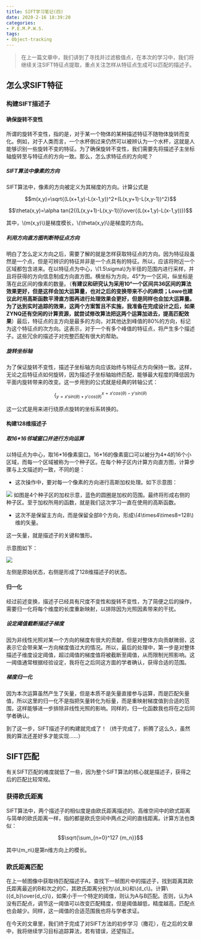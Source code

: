 ```yaml
---
title: SIFT学习笔记(四)
date: 2020-2-16 18:39:20
categories:
- P.E.M.P.W.S.
tags:
- Object-tracking
---
```


> 在上一篇文章中，我们讲到了寻找并过滤极值点，在本次的学习中，我们将继续关注SIFT特征点提取，重点关注怎样从特征点生成可以匹配的描述子。

## 怎么求SIFT特征

### 构建SIFT描述子

#### 确保旋转不变性

所谓的旋转不变性，指的是，对于某一个物体的某种描述特征不随物体旋转而变化。例如，对于人类而言，一个水杯倒过来仍然可以被辨认为一个水杯，这就是人能够识别一些旋转不变的特征。为了确保旋转不变性，我们需要先将描述子主坐标轴旋转至与特征点的方向一致。那么，怎么求特征点的方向呢？

##### SIFT算法中像素的方向

SIFT算法中，像素的方向被定义为其梯度的方向。计算公式是

$$m(x,y)=\sqrt{(L(x+1,y)-L(x-1,y))^2+(L(x,y+1)-L(x,y-1))^2}$$

$$\theta(x,y)=\alpha tan(2{(L(x,y+1)-L(x,y-1))}\over{(L(x+1,y)-L(x-1,y))})$$

其中，\\(m(x,y)\\)是梯度模长，\\(\theta(x,y)\\)是梯度的方向。

##### 利用方向直方图判断特征点方向

明白了怎么定义方向之后，需要了解的就是怎样获取特征点的方向。因为特征段虽然是一个点，但是可辨识的特征并非是一个点具有的特征。所以，应该将附近一个区域都包含进来。在以特征点为中心，\\(1.5\sigma\\)为半径的范围内进行采样，并且将获得的方向信息制成方向直方图。横坐标为方向，45°为一个区间，纵坐标是落在此区间的像素的数量。（**有建议和研究认为采用10°一个区间共36区间的算法效果更好，但是这样会加大运算量，也对之后的变换带来不小的麻烦；Lowe也建议此时用高斯函数平滑直方图再进行处理效果会更好，但是同样也会加大运算量。为了达到实时追踪的效果，这两个方案暂且不实施，我准备在完成设计之后，如果ZYNQ还有空闲的计算资源，就尝试修改算法把这两个运算加进去，提高匹配效果**）最后，特征点的主方向是最多的方向，对其他达到峰值的80%的方向，标记为这个特征点的次方向。这表示，对于一个有多个峰值的特征点，将产生多个描述子。这些冗余的描述子对完整匹配有很大的帮助。

##### 旋转坐标轴

为了保证旋转不变性，描述子坐标轴方向应该始终与特征点方向保持一致。这样，无论之后特征点如何旋转，因为描述子坐标轴始终匹配，能够最大程度的降低因为平面内旋转带来的改变。这一步用到的公式就是经典的转轴公式：

$$\lbrace_{y=x'sin(\theta)+y'cos(\theta)}^{x=x'cos(\theta)-y'sin(\theta)}$$

这一公式是用来进行绕原点旋转的坐标系转换的。

#### 构建128维描述子

##### 取16*16邻域窗口并进行方向运算

以特征点为中心，取16\*16像素窗口。16\*16的像素窗口可以被分为4\*4的16个小区域，而每一个区域被称为一个种子区。在每个种子区内计算方向直方图，计算步骤与上文描述的一致，不同的是：
- 这次操作中，要对每一个像素的方向进行高斯加权处理。如下示意图：
<img src="{{site.baseurl}}/assets/images/in_posts/2020_2_16/1.png">
如图是4个种子区的加权示意，蓝色的圆圈是加权的范围。最终将形成右侧的种子区。至于加权所用的函数，就是我们这次学习一直在使用的高斯函数。

- 这次不是保留主方向，而是保留全部8个方向，形成\\(4\times4\times8=128\\)维的矢量。

这一矢量，就是描述子的关键和雏形。

示意图如下：

<img src="{{site.baseurl}}/assets/images/in_posts/2020_2_16/2.png">

左侧是原始状态，右侧是形成了128维描述子的状态。

#### 归一化

经过前述变换，描述子已经具有尺度不变性和旋转不变性，为了简便之后的操作，需要归一化将每个维度的长度重新映射，以排除因为光照因素带来的干扰。

##### 设定阈值截断描述子梯度

因为非线性光照对某一个方向的梯度有很大的贡献，但是对整体方向贡献微弱，这表示它会带来某一方向梯度值过大的情况。所以，最后的处理中，第一步是对整体描述子维度设定阈值，超过阈值的梯度值将被截断至阈值，从而限制光照影响。这一阈值通常根据经验设定，我将在之后同这方面的学者确认，获得合适的范围。

##### 梯度归一化

因为本次运算虽然产生了矢量，但是本质不是矢量直接参与运算，而是匹配矢量值，所以这里的归一化不是指把矢量转化为标量，而是重映射梯度值到合适的范围，这样能够进一步排除非线性光照的影响。同样的，归一化函数我也将在之后同学者确认。

到了这一步，SIFT描述子的构建就完成了！（终于完成了，折腾了这么久，虽然我的算法还差好多才能实现......）

## SIFT匹配

有关SIFT匹配的难度就低了一些，因为整个SIFT算法的核心就是描述子，获得之后的匹配比较常规。

### 获得欧氏距离

SIFT算法中，两个描述子的相似度是由欧氏距离描述的。高维空间中的欧式距离与简单的欧氏距离一样，指的都是欧氏空间中两点之间的直线距离。计算方法也类似：

$$\sqrt{\sum_{n=0}^127 {m_n}}$$

其中\\(m_n\\)是第n维方向上的模长。

### 欧氏距离匹配

在上一帧图像中获取待匹配描述子A，查找下一帧图片中的描述子，找到距离其欧氏距离最近的B和次之的C，其欧氏距离分别为\\(d_b\\)和\\(d_c\\)。计算\\({d_b}\over{d_c}\\)，如果小于一个特定的阈值，则认为A与B匹配。否则，认为A没有匹配点，调节这一阈值可以改变匹配精度，但是阈值越低，精度越高，匹配点也会越少。同样，这一阈值的合适范围我也将与学者求证。

在今天的文章里，我们终于完成了对SIFT方法的初步学习（撒花），在之后的文章中，我将继续学习目标追踪算法，若有错误，还望指正。